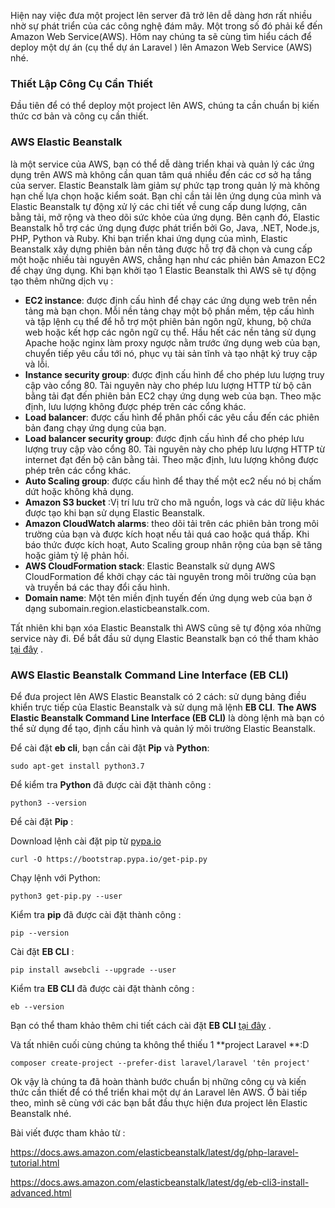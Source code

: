 Hiện nay việc đưa một project lên server đã trở lên dễ dàng hơn rất nhiều nhờ sự phát triển của các công nghệ đám mây. Một trong số đó phải kể đến Amazon Web Service(AWS). Hôm nay chúng ta sẽ cùng tìm hiểu cách để deploy một dự án (cụ thể dự án Laravel )  lên Amazon Web Service (AWS) nhé.

### Thiết Lập Công Cụ Cần Thiết
Đầu tiên để có thể deploy một project lên AWS, chúng ta cần chuẩn bị kiến thức cơ bản và công cụ cần thiết.
### AWS Elastic Beanstalk
là một service của AWS, bạn có thể dễ dàng triển khai và quản lý các ứng dụng trên AWS mà không cần quan tâm quá nhiều đến các cơ sở hạ tầng của server. Elastic Beanstalk làm giảm sự phức tạp trong quản lý mà không hạn chế lựa chọn hoặc kiểm soát. Bạn chỉ cần tải lên ứng dụng của mình và Elastic Beanstalk tự động xử lý các chi tiết về cung cấp dung lượng, cân bằng tải, mở rộng và theo dõi sức khỏe của ứng dụng. Bên cạnh đó, Elastic Beanstalk hỗ trợ các ứng dụng được phát triển bởi Go, Java, .NET, Node.js, PHP, Python và Ruby. Khi bạn triển khai ứng dụng của mình, Elastic Beanstalk xây dựng phiên bản nền tảng được hỗ trợ đã chọn và cung cấp một hoặc nhiều tài nguyên AWS, chẳng hạn như các phiên bản Amazon EC2 để chạy ứng dụng. 
Khi bạn khởi tạo 1 Elastic Beanstalk thì AWS sẽ tự động tạo thêm những dịch vụ :

- **EC2 instance**:  được định cấu hình để chạy các ứng dụng web trên nền tảng mà bạn chọn. Mỗi nền tảng chạy một bộ phần mềm, tệp cấu hình và tập lệnh cụ thể để hỗ trợ một phiên bản ngôn ngữ, khung, bộ chứa web hoặc kết hợp các ngôn ngữ cụ thể. Hầu hết các nền tảng sử dụng Apache hoặc nginx làm proxy ngược nằm trước ứng dụng web của bạn, chuyển tiếp yêu cầu tới nó, phục vụ tài sản tĩnh và tạo nhật ký truy cập và lỗi.
- **Instance security group**:  được định cấu hình để cho phép lưu lượng truy cập vào cổng 80. Tài nguyên này cho phép lưu lượng HTTP từ bộ cân bằng tải đạt đến phiên bản EC2 chạy ứng dụng web của bạn. Theo mặc định, lưu lượng không được phép trên các cổng khác.
- **Load balancer**:  được cấu hình để phân phối các yêu cầu đến các phiên bản đang chạy ứng dụng của bạn. 
- **Load balancer security group**:  được định cấu hình để cho phép lưu lượng truy cập vào cổng 80. Tài nguyên này cho phép lưu lượng HTTP từ internet đạt đến bộ cân bằng tải. Theo mặc định, lưu lượng không được phép trên các cổng khác.
- **Auto Scaling group**:  được cấu hình để thay thế một ec2 nếu nó bị chấm dứt hoặc không khả dụng.
- **Amazon S3 bucket** :Vị trí lưu trữ cho mã nguồn, logs và các dữ liệu khác được tạo khi bạn sử dụng Elastic Beanstalk.
- **Amazon CloudWatch alarms**:  theo dõi tải trên các phiên bản trong môi trường của bạn và được kích hoạt nếu tải quá cao hoặc quá thấp. Khi báo thức được kích hoạt, Auto Scaling group nhân rộng của bạn sẽ tăng hoặc giảm tỷ lệ phản hồi.
- **AWS CloudFormation stack**: Elastic Beanstalk sử dụng AWS CloudFormation để khởi chạy các tài nguyên trong môi trường của bạn và truyền bá các thay đổi cấu hình.
- **Domain name**: Một tên miền định tuyến đến ứng dụng web của bạn ở dạng subomain.region.elasticbeanstalk.com.

Tất nhiên khi bạn xóa Elastic Beanstalk thì AWS cũng sẽ tự động xóa những service này đi. Để bắt đầu sử dụng Elastic Beanstalk bạn có thể tham khảo [tại đây](https://docs.aws.amazon.com/elasticbeanstalk/latest/dg/GettingStarted.html) .

### AWS Elastic Beanstalk Command Line Interface (EB CLI)
Để đưa project lên AWS Elastic Beanstalk có 2 cách: sử dụng bảng điều khiển trực tiếp của Elastic Beanstalk và sử dụng mã lệnh **EB CLI**.
**The AWS Elastic Beanstalk Command Line Interface (EB CLI)** là dòng lệnh mà bạn có thể sử dụng để tạo, định cấu hình và quản lý môi trường Elastic Beanstalk.

Để cài đặt **eb cli**, bạn cần cài đặt **Pip** và **Python**: 
```
sudo apt-get install python3.7
```

Để kiểm tra **Python** đã được cài đặt thành công :
```
python3 --version
```

Để cài đặt **Pip** :

Download lệnh cài đặt pip từ [pypa.io](https://www.pypa.io/en/latest/)
```
curl -O https://bootstrap.pypa.io/get-pip.py
```

Chạy lệnh với Python:
```
python3 get-pip.py --user
```
Kiểm tra **pip** đã được cài đặt thành công :
```
pip --version
```

Cài đặt **EB CLI** :
```
pip install awsebcli --upgrade --user
```

Kiểm tra **EB CLI** đã được cài đặt thành công :
```
eb --version
```

Bạn có thể tham khảo thêm chi tiết cách cài đặt **EB CLI**  [tại đây](https://docs.aws.amazon.com/elasticbeanstalk/latest/dg/eb-cli3-install-linux.html) .

Và tất nhiên cuối cùng chúng ta không thể thiếu 1 **project Laravel **:D
```
composer create-project --prefer-dist laravel/laravel 'tên project'
```

Ok vậy là chúng ta đã hoàn thành bước chuẩn bị những công cụ và kiến thức cần thiết để có thể triển khai một dự án Laravel lên AWS.
Ở bài tiếp theo, mình sẽ cùng với các bạn bắt đầu thực hiện đưa project lên Elastic Beanstalk nhé.

Bài viết được tham khảo từ : 

https://docs.aws.amazon.com/elasticbeanstalk/latest/dg/php-laravel-tutorial.html

https://docs.aws.amazon.com/elasticbeanstalk/latest/dg/eb-cli3-install-advanced.html